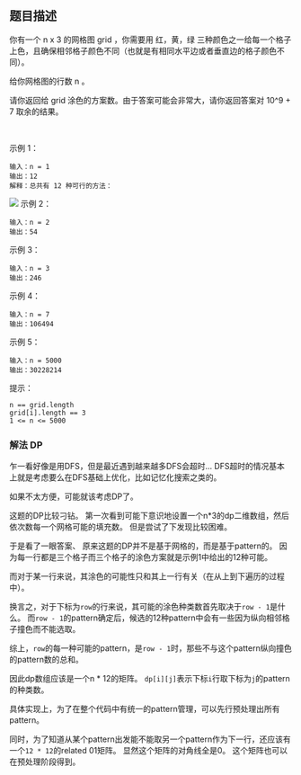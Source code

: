 ## 题目描述
你有一个 n x 3 的网格图 grid ，你需要用 红，黄，绿 三种颜色之一给每一个格子上色，且确保相邻格子颜色不同（也就是有相同水平边或者垂直边的格子颜色不同）。

给你网格图的行数 n 。

请你返回给 grid 涂色的方案数。由于答案可能会非常大，请你返回答案对 10^9 + 7 取余的结果。

 

示例 1：

```
输入：n = 1
输出：12
解释：总共有 12 种可行的方法：
```
![](https://assets.leetcode-cn.com/aliyun-lc-upload/uploads/2020/04/12/e1.png)
示例 2：
```
输入：n = 2
输出：54
```
示例 3：
```
输入：n = 3
输出：246
```
示例 4：
```
输入：n = 7
输出：106494
```
示例 5：
```
输入：n = 5000
输出：30228214
```

提示：
```
n == grid.length
grid[i].length == 3
1 <= n <= 5000
```

### 解法 DP
乍一看好像是用DFS，但是最近遇到越来越多DFS会超时…
DFS超时的情况基本上就是考虑要么在DFS基础上优化，比如记忆化搜索之类的。

如果不太方便，可能就该考虑DP了。

这题的DP比较刁钻。
第一次看到可能下意识地设置一个n*3的dp二维数组，然后依次数每一个网格可能的填充数。
但是尝试了下发现比较困难。

于是看了一眼答案、
原来这题的DP并不是基于网格的，而是基于pattern的。
因为每一行都是三个格子而三个格子的涂色方案就是示例1中给出的12种可能。

而对于某一行来说，其涂色的可能性只和其上一行有关（在从上到下遍历的过程中）。

换言之，对于下标为`row`的行来说，其可能的涂色种类数首先取决于`row - 1`是什么。
而`row - 1`的pattern确定后，候选的12种pattern中会有一些因为纵向相邻格子撞色而不能选取。

综上，`row`的每一种可能的pattern，是`row - 1`时，那些不与这个pattern纵向撞色的pattern数的总和。

因此dp数组应该是一个n * 12的矩阵。
`dp[i][j]`表示下标`i`行取下标为`j`的pattern的种类数。

具体实现上，为了在整个代码中有统一的pattern管理，可以先行预处理出所有pattern。

同时，为了知道从某个pattern出发能不能取另一个pattern作为下一行，还应该有一个`12 * 12`的related 01矩阵。
显然这个矩阵的对角线全是0。
这个矩阵也可以在预处理阶段得到。

